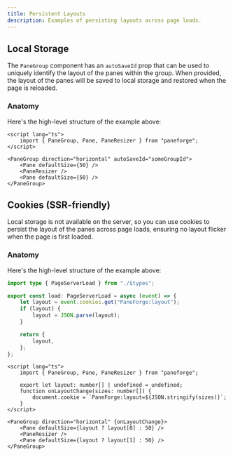 ```yaml
---
title: Persistent Layouts
description: Examples of persisting layouts across page loads.
---
```


<script>
	import { StorageDemo, CookieDemo } from '$lib/components/demos'
	export let data;
</script>

## Local Storage

The `PaneGroup` component has an `autoSaveId` prop that can be used to uniquely identify the layout of the panes within the group. When provided, the layout of the panes will be saved to local storage and restored when the page is reloaded.

<StorageDemo />

### Anatomy

Here's the high-level structure of the example above:

```svelte title="+page.svelte"
<script lang="ts">
	import { PaneGroup, Pane, PaneResizer } from "paneforge";
</script>

<PaneGroup direction="horizontal" autoSaveId="someGroupId">
	<Pane defaultSize={50} />
	<PaneResizer />
	<Pane defaultSize={50} />
</PaneGroup>
```

## Cookies (SSR-friendly)

Local storage is not available on the server, so you can use cookies to persist the layout of the panes across page loads, ensuring no layout flicker when the page is first loaded.

<CookieDemo layout={data.layout} />

### Anatomy

Here's the high-level structure of the example above:

```ts title="+page.server.ts"
import type { PageServerLoad } from "./$types";

export const load: PageServerLoad = async (event) => {
	let layout = event.cookies.get("PaneForge:layout");
	if (layout) {
		layout = JSON.parse(layout);
	}

	return {
		layout,
	};
};
```

```svelte
<script lang="ts">
	import { PaneGroup, Pane, PaneResizer } from "paneforge";

	export let layout: number[] | undefined = undefined;
	function onLayoutChange(sizes: number[]) {
		document.cookie = `PaneForge:layout=${JSON.stringify(sizes)}`;
	}
</script>

<PaneGroup direction="horizontal" {onLayoutChange}>
	<Pane defaultSize={layout ? layout[0] : 50} />
	<PaneResizer />
	<Pane defaultSize={layout ? layout[1] : 50} />
</PaneGroup>
```
